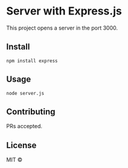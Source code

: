 # Server with Express.js

This project opens a server in the port 3000.

## Install

```
npm install express
```

## Usage

```
node server.js
```

## Contributing

PRs accepted.

## License

MIT ©
